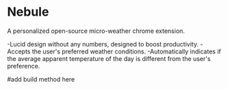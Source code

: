 # Nebule
A personalized open-source micro-weather chrome extension.

-Lucid design without any numbers, designed to boost productivity. 
-Accepts the user's preferred weather conditions. 
-Automatically indicates if the average apparent temperature of the day is different from the user's preference. 

#add build method here
